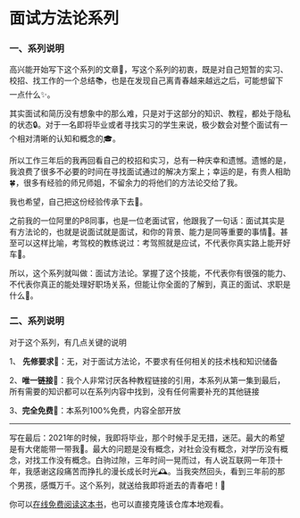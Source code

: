 # 面试方法论系列

### 一、系列说明 <a href="#kwufq" id="kwufq"></a>

高兴能开始写下这个系列的文章📝，写这个系列的初衷，既是对自己短暂的实习、校招、找工作的一个总结📚，也是在发现自己离青春越来越远之后，可能想留下一点什么✨。

其实面试和简历没有想象中的那么难，只是对于这部分的知识、教程，都处于隐私的状态🔒。对于一名即将毕业或者寻找实习的学生来说，极少数会对整个面试有一个相对清晰的认知和概念的🎓。

所以工作三年后的我再回看自己的校招和实习，总有一种庆幸和遗憾。遗憾的是，我浪费了很多不必要的时间在寻找面试通过的解决方案上；幸运的是，有贵人相助🍀，很多有经验的师兄师姐，不留余力的将他们的方法论交给了我。

我也希望，自己把这份经验传承下去🌱。

之前我的一位阿里的P8同事，也是一位老面试官，他跟我了一句话：面试其实是有方法论的，也就是说面试就是面试，和你的背景、能力是同等重要的事情🔑。甚至可以这样比喻，考驾校的教练说过：考驾照就是应试，不代表你真实路上能开好车🚗。

所以，这个系列就叫做：面试方法论。掌握了这个技能，不代表你有很强的能力、不代表你真正的能处理好职场关系，但能让你全面的了解到，真正的面试、求职是什么🚀。

### 二、系列说明 <a href="#uyrev" id="uyrev"></a>

对于这个系列，有几点关键的说明

1、 **先修要求**🎋：无，对于面试方法论，不要求有任何相关的技术栈和知识储备

2、**唯一链接**🔗：我个人非常讨厌各种教程链接的引用，本系列从第一集到最后，所有需要的知识都可以在系列内容中找到，没有任何需要补充的其他链接

3、**完全免费**💯：本系列100%免费，内容全部开放

***

写在最后：2021年的时候，我即将毕业，那个时候手足无措，迷茫。最大的希望是有大佬能带一带我🌟。最大的问题是没有概念，对社会没有概念，对学历没有概念，对找工作没有概念。白驹过隙，三年时间一晃而过，有人说互联网一年顶十年，我感谢这段痛苦而挣扎的漫长成长时光🕰️。当我突然回头，看到三年前的那个男孩，感慨万千。这个系列，就送给我即将逝去的青春吧！🌼



你可以[在线免费阅读这本书](https://lu-ming-niu-zhu.gitbook.io/cv/)，也可以直接克隆该仓库本地观看。
